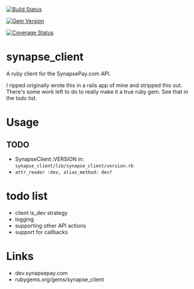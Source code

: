 [![Build Status](https://travis-ci.org/milesmatthias/synapse_client.png?branch=master)](https://travis-ci.org/milesmatthias/synapse_client) 

[![Gem Version](https://badge.fury.io/rb/synapse_client.png)](http://badge.fury.io/rb/synapse_client)

[![Coverage Status](https://coveralls.io/repos/milesmatthias/synapse_client/badge.png)](https://coveralls.io/r/milesmatthias/synapse_client)

# synapse_client

A ruby client for the SynapsePay.com API.

I ripped originally wrote this in a rails app of mine and stripped this out. There's some work left to do to really make it a true ruby gem. See that in the todo list.

# Usage

## TODO

* SynapseClient::VERSION in: `synapse_client/lib/synapse_client/version.rb`
* `attr_reader :dev, alias_method: dev?`

# todo list

* client is_dev strategy
* logging
* supporting other API actions
* support for callbacks

# Links

* dev.synapsepay.com
* rubygems.org/gems/synapse_client

